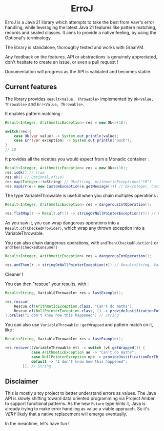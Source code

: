 <h1 align="center">ErroJ</h1>

ErroJ is a Java 21 library which attempts to take the best from Vavr's error handling, while leveraging the latest Java 21 features like pattern matching, records and sealed classes. It aims to provide a native feeling, by using the Optional's terminology.

The library is standalone, thoroughly tested and works with GraalVM.

Any feedback on the features, API or abstractions is genuinely appreciated, don't hesitate to create an issue, or even a pull request !

Documentation will progress as the API is validated and becomes stable.

## Current features

The library provides `Result<Value, Throwable>` implemented by `Ok<Value, Throwable>` and `Err<Value, Throwable>`.

It enables pattern matching :

```java
Result<Integer, ArithmeticException> res = new Ok<>(10);

switch(res){
    case Ok(var value) -> System.out.println(value);
    case Err(var exception) -> System.out.println("ouch");
}
// 10
```

It provides all the niceties you would expect from a Monadic container :

```java
Result<Integer, ArithmeticException> res = new Ok<>(10);
res.isOk() // true
res.ok() // Optional.of(10)
res.map(Integer::toString) // Ok<String, ArithmeticException>("10")
res.mapErr(e-> new CustomException(e.getMessage())) // Ok<Integer, CustomException>(10)
```

The type VariableThrowable is usefull when you chain multiples operations :

```java
Result<Integer, ArithmeticException> res = dangerousIntOperation();

res.flatMap(r -> Result.of(() -> stringOrNullPointerException(r))) // Result<String, VariableThrowable>
```

As you saw it, you can wrap dangerous operations into a `Result.of(CheckedProvider)`, which wrap any thrown exception into a VariableThrowable.

You can also chain dangerous operations, with `andThen(CheckedFunction)` or `andThen(CheckedConsumer)`

```java
Result<Integer, ArithmeticException> res = dangerousIntOperation();

res.andThen(r -> stringOrNullPointerException(r)) // Result<String, VariableThrowable>
```

Cleaner !

You can then "rescue" your results, with :

```java
Result<String, VariableThrowable> res = lastExample();

res.rescue(
    Rescue.of(ArithmeticException.class, "Can't do maths"),
    Rescue.of(NullPointerException.class, () -> provideJustificationForThisFailure())
).orElse("I don't know how this happened") // String
```

You can also use `VariableThrowable::getWrapped` and pattern match on it, like :

```java
Result<String, VariableThrowable> res = lastExample();

res.recover((VariableThrowable vt) -> switch (vt.getWrapped()) {
            case ArithmeticException ae -> "Can't do maths";
            case NullPointerException npe -> provideJustificationForThisFailure();
            default -> "I don't know how this happened";
        }); // String
```

## Disclaimer

This is mostly a toy project to better understand errors as values. The Java API is slowly shifting toward data oriented programming via Project Amber to support functional patterns. As the new `Future` type hints it, Java is already trying to make error handling as value a viable approach. So it's _VERY_ likely that a native replacement will emerge eventually.

In the meantime, let's have fun !
